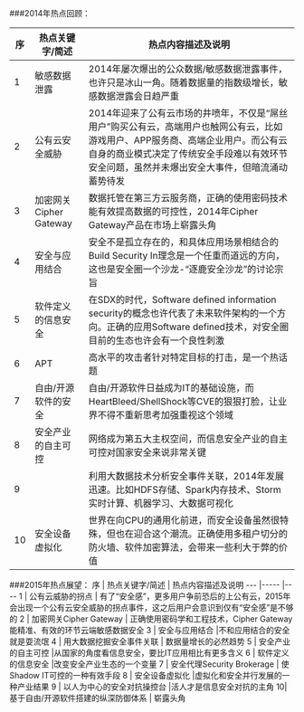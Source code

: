 ###2014年热点回顾：

序   | 热点关键字/简述 | 热点内容描述及说明
--- |----- |----
1 | 敏感数据泄露           | 2014年屡次爆出的公众数据/敏感数据泄露事件，也许只是冰山一角。随着数据量的指数级增长，敏感数据泄露会日趋严重
2 | 公有云安全威胁         | 2014年迎来了公有云市场的井喷年，不仅是“屌丝用户”购买公有云，高端用户也触网公有云，比如游戏用户、APP服务商、高端企业用户。而公有云自身的商业模式决定了传统安全手段难以有效环节安全问题，虽然并未爆出安全大事件，但暗流涌动蓄势待发
3 | 加密网关Cipher Gateway | 数据托管在第三方云服务商，正确的使用密码技术能有效提高数据的可控性，2014年Cipher Gateway产品在市场上崭露头角
4 | 安全与应用结合         | 安全不是孤立存在的，和具体应用场景相结合的Build Security In理念是一个任重而道远的方向，这也是安全圈一个沙龙-“逐鹿安全沙龙”的讨论宗旨
5 | 软件定义的信息安全      | 在SDX的时代，Software defined information security的概念也许代表了未来软件架构的一个方向。正确的应用Software defined技术，对安全圈目前的生态也许会有一个良性刺激
6 | APT                  | 高水平的攻击者针对特定目标的打击，是一个热话题
7 | 自由/开源软件的安全     | 自由/开源软件日益成为IT的基础设施，而HeartBleed/ShellShock等CVE的狠狠打脸，让业界不得不重新思考加强重视这个领域
8 | 安全产业的自主可控         | 网络成为第五大主权空间，而信息安全产业的自主可控对国家安全来说非常关键
9 |  | 利用大数据技术分析安全事件关联，2014年发展迅速。比如HDFS存储、Spark内存技术、Storm实时计算、机器学习、大数据可视化
10| 安全设备虚拟化         | 世界在向CPU的通用化前进，而安全设备虽然很特殊，但也在迎合这个潮流。正确使用多租户切分的防火墙、软件加密算法，会带来一些利大于弊的价值


###2015年热点展望：
序   | 热点关键字/简述 | 热点内容描述及说明
--- |----- |----
1 | 公有云威胁的拐点            | 有了“安全感”，更多用户争前恐后的上公有云，2015年会出现一个公有云安全威胁的拐点事件，这之后用户会意识到仅有“安全感”是不够的
2 | 加密网关Cipher Gateway     | 正确使用密码学和工程技术，Cipher Gateway能精准、有效的环节云端敏感数据安全
3 | 安全与应用结合                   |不和应用结合的安全就是耍流氓
4 | 用大数据挖掘安全事件关联           | 数据量增长的必然趋势
5 | 安全产业的自主可控                |从国家的角度看信息安全，要比IT应用相比有更多含义
6 | 软件定义的信息安全                |改变安全产业生态的一个变量
7 | 安全代理Security Brokerage      | 使Shadow IT可控的一种有效手段
8 | 安全设备虚拟化                   |虚拟化和安全并行发展的一种产业结果
9 | 以人为中心的安全对抗操控台         |活人才是信息安全对抗的主角
10| 基于自由/开源软件搭建的纵深防御体系 | 崭露头角